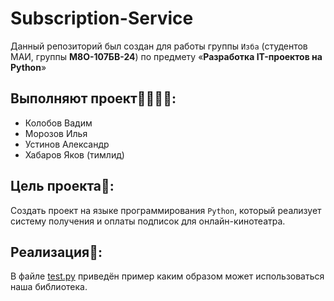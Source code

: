 # Subscription-Service
Данный репозиторий был создан для работы группы ```Изба``` (студентов МАИ, группы **М8О-107БВ-24**) по предмету «**Разработка IT-проектов на Python**»

## Выполняют проект👨‍👨‍👧‍👧:
* Колобов Вадим
* Морозов Илья
* Устинов Александр
* Хабаров Яков (тимлид)

## Цель проекта🧐:
Создать проект на языке программирования ```Python```, который реализует систему получения и оплаты подписок для онлайн-кинотеатра.

## Реализация🤯:
В файле [test.py](test.py) приведён пример каким образом может использоваться наша библиотека.